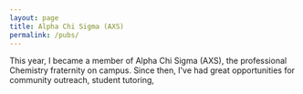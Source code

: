 ```yaml
---
layout: page
title: Alpha Chi Sigma (AXS)
permalink: /pubs/
---
```


This year, I became a member of Alpha Chi Sigma (AXS), the professional Chemistry fraternity on campus. Since then, I've had great opportunities for community outreach, student tutoring, 
